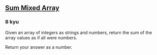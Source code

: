 <h2><a href=https://www.codewars.com/kata/57eaeb9578748ff92a000009/train/javascript target="_blank">Sum Mixed Array</a></h2><h3>8 kyu</h3><p>Given an array of integers as strings and numbers, return the sum of the array values as if all were numbers.</p><p>Return your answer as a number.</p>